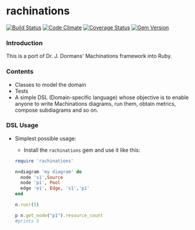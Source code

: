 rachinations
====================
[![Build Status](https://travis-ci.org/queirozfcom/rachinations.svg?branch=master)](https://travis-ci.org/queirozfcom/rachinations?branch=master)
[![Code Climate](https://codeclimate.com/github/queirozfcom/rachinations.png)](https://codeclimate.com/github/queirozfcom/rachinations)
[![Coverage Status](https://coveralls.io/repos/queirozfcom/rachinations/badge.png?branch=master)](https://coveralls.io/r/queirozfcom/rachinations?branch=master)
[![Gem Version](https://badge.fury.io/rb/rachinations.svg)](http://badge.fury.io/rb/rachinations)

### Introduction

This is a port of Dr. J. Dormans' Machinations framework into Ruby.

### Contents

- Classes to model the domain
- Tests
- A simple DSL (Domain-specific language) whose objective is to enable anyone to write Machinations diagrams, run them, obtain metrics, compose subdiagrams and so on.

### DSL Usage
- Simplest possible usage:
  - Install the `rachinations` gem and use it like this:
  
  ```ruby
  require 'rachinations'

  n=diagram 'my diagram' do
    node 's1',Source
    node 'p1', Pool
    edge 'e1', Edge, 's1','p1'
  end

  n.run!(5)
  
  p n.get_node("p1").resource_count
  #prints 5
  ```
